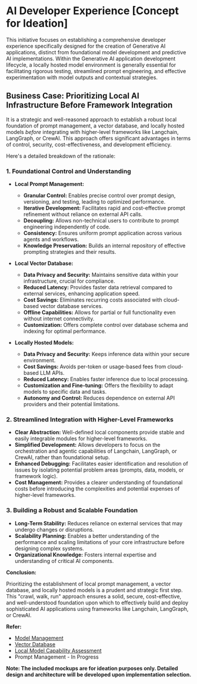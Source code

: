 # AI Developer Experience [Concept for Ideation]

This initiative focuses on establishing a comprehensive developer experience specifically designed for the creation of Generative AI applications, distinct from foundational model development and predictive AI implementations. Within the Generative AI application development lifecycle, a locally hosted model environment is generally essential for facilitating rigorous testing, streamlined prompt engineering, and effective experimentation with model outputs and contextual strategies.

## Business Case: Prioritizing Local AI Infrastructure Before Framework Integration

It is a strategic and well-reasoned approach to establish a robust local foundation of prompt management, a vector database, and locally hosted models *before* integrating with higher-level frameworks like Langchain, LangGraph, or CrewAI. This approach offers significant advantages in terms of control, security, cost-effectiveness, and development efficiency.

Here's a detailed breakdown of the rationale:

### 1. Foundational Control and Understanding

* **Local Prompt Management:**
    * **Granular Control:** Enables precise control over prompt design, versioning, and testing, leading to optimized performance.
    * **Iterative Development:** Facilitates rapid and cost-effective prompt refinement without reliance on external API calls.
    * **Decoupling:** Allows non-technical users to contribute to prompt engineering independently of code.
    * **Consistency:** Ensures uniform prompt application across various agents and workflows.
    * **Knowledge Preservation:** Builds an internal repository of effective prompting strategies and their results.

* **Local Vector Database:**
    * **Data Privacy and Security:** Maintains sensitive data within your infrastructure, crucial for compliance.
    * **Reduced Latency:** Provides faster data retrieval compared to external services, enhancing application speed.
    * **Cost Savings:** Eliminates recurring costs associated with cloud-based vector database services.
    * **Offline Capabilities:** Allows for partial or full functionality even without internet connectivity.
    * **Customization:** Offers complete control over database schema and indexing for optimal performance.

* **Locally Hosted Models:**
    * **Data Privacy and Security:** Keeps inference data within your secure environment.
    * **Cost Savings:** Avoids per-token or usage-based fees from cloud-based LLM APIs.
    * **Reduced Latency:** Enables faster inference due to local processing.
    * **Customization and Fine-tuning:** Offers the flexibility to adapt models to specific data and tasks.
    * **Autonomy and Control:** Reduces dependence on external API providers and their potential limitations.

### 2. Streamlined Integration with Higher-Level Frameworks

* **Clear Abstraction:** Well-defined local components provide stable and easily integrable modules for higher-level frameworks.
* **Simplified Development:** Allows developers to focus on the orchestration and agentic capabilities of Langchain, LangGraph, or CrewAI, rather than foundational setup.
* **Enhanced Debugging:** Facilitates easier identification and resolution of issues by isolating potential problem areas (prompts, data, models, or framework logic).
* **Cost Management:** Provides a clearer understanding of foundational costs before introducing the complexities and potential expenses of higher-level frameworks.

### 3. Building a Robust and Scalable Foundation

* **Long-Term Stability:** Reduces reliance on external services that may undergo changes or disruptions.
* **Scalability Planning:** Enables a better understanding of the performance and scaling limitations of your core infrastructure before designing complex systems.
* **Organizational Knowledge:** Fosters internal expertise and understanding of critical AI components.

**Conclusion:**

Prioritizing the establishment of local prompt management, a vector database, and locally hosted models is a prudent and strategic first step. This "crawl, walk, run" approach ensures a solid, secure, cost-effective, and well-understood foundation upon which to effectively build and deploy sophisticated AI applications using frameworks like Langchain, LangGraph, or CrewAI.

**Refer:**
- [Model Management](https://github.com/mpaulgreen/ai_dev_experience_ideation/blob/main/model_management_ideation.md)
- [Vector Database](https://github.com/mpaulgreen/ai_dev_experience_ideation/blob/main/vectordb_ideation.md)
- [Local Model Capability Assessment](https://github.com/mpaulgreen/granite-model-capabilities)
- Prompt Management - In Progress

**Note: The included mockups are for ideation purposes only. Detailed design and architecture will be developed upon implementation selection.**